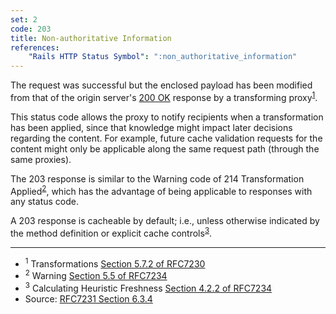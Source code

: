 ```yaml
---
set: 2
code: 203
title: Non-authoritative Information
references:
    "Rails HTTP Status Symbol": ":non_authoritative_information"
---
```


The request was successful but the enclosed payload has been modified from that
of the origin server's [200 OK](/200) response by a transforming
proxy<sup>[1](#ref-1)</sup>.

This status code allows the proxy to notify recipients when a transformation has
been applied, since that knowledge might impact later decisions regarding the
content. For example, future cache validation requests for the content might
only be applicable along the same request path (through the same proxies).

The 203 response is similar to the Warning code of 214 Transformation
Applied<sup>[2](#ref-2)</sup>, which has the advantage of being applicable to
responses with any status code.

A 203 response is cacheable by default; i.e., unless otherwise indicated by the
method definition or explicit cache controls<sup>[3](#ref-3)</sup>.

---

* <span id="ref-1"><sup>1</sup> Transformations
[Section 5.7.2 of RFC7230][2]</span>
* <span id="ref-2"><sup>2</sup> Warning [Section 5.5 of RFC7234][3]</span>
* <span id="ref-3"><sup>3</sup> Calculating Heuristic Freshness
[Section 4.2.2 of RFC7234][4]</span>
* Source: [RFC7231 Section 6.3.4][1]

[1]: <http://tools.ietf.org/html/rfc7231#section-6.3.4>
[2]: <http://tools.ietf.org/html/rfc7230#section-5.7.2>
[3]: <http://tools.ietf.org/html/rfc7234#section-5.5>
[4]: <http://tools.ietf.org/html/rfc7234#section-4.2.2>
